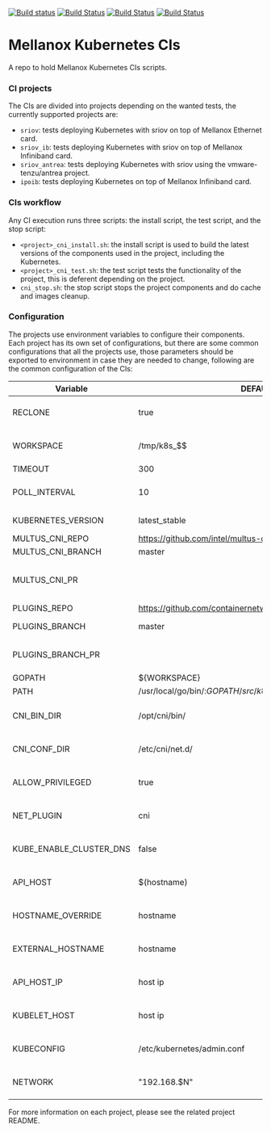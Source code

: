 [![Build status](http://13.74.249.42:8080/job/CNI-sriov-Daily/badge/icon?subject=sriov)](http://13.74.249.42:8080/job/CNI-sriov-Daily/)     [![Build Status](http://13.74.249.42:8080/job/CNI-ipoib-Daily/badge/icon?subject=ipoib)](http://13.74.249.42:8080/job/CNI-ipoib-Daily)     [![Build Status](http://13.74.249.42:8080/job/CNI-sriov_ib-Daily/badge/icon?subject=sriov_ib)](http://13.74.249.42:8080/job/CNI-sriov_ib-Daily/)    [![Build Status](http://13.74.249.42:8080/job/CNI-sriov_antrea-Daily/badge/icon?subject=sriov_antrea)](http://13.74.249.42:8080/job/CNI-sriov_antrea-Daily)
# Mellanox Kubernetes CIs
A repo to hold Mellanox Kubernetes CIs scripts.

### CI projects
The CIs are divided into projects depending on the wanted tests, the currently supported projects are:

* `sriov`: tests deploying Kubernetes with sriov on top of Mellanox Ethernet card.
* `sriov_ib`: tests deploying Kubernetes with sriov on top of Mellanox Infiniband card.
* `sriov_antrea`: tests deploying Kubernetes with sriov using the vmware-tenzu/antrea project.
* `ipoib`: tests deploying Kubernetes on top of Mellanox Infiniband card.

### CIs workflow
Any CI execution runs three scripts: the install script, the test script, and the stop script:

* `<project>_cni_install.sh`: the install script is used to build the latest versions of the components used in the project, including the Kubernetes.
* `<project>_cni_test.sh`: the test script tests the functionality of the project, this is deferent depending on the project.
* `cni_stop.sh`: the stop script stops the project components and do cache and images cleanup.

### Configuration
The projects use environment variables to configure their components. Each project has its own set of configurations, but there are some common configurations that all the projects use, those parameters should be exported to environment in case they are needed to change, following are the common configuration of the CIs:

|  Variable |  DEFAULT VALUE |  Comments |
|  ------ |  ------ |  ------ |
|RECLONE | true | whether or not to reclone projects in case of single workspace |
|WORKSPACE | /tmp/k8s_$$ | the directory to build the projects components in, $$ is a random number |
|TIMEOUT | 300 | timeout time for test scripts |
|POLL_INTERVAL | 10 | the interval at which the test scripts try the tests in case of failure |
|KUBERNETES_VERSION | latest_stable | the kubernetes version (or branch) to build |
|MULTUS_CNI_REPO | https://github.com/intel/multus-cni | multus cni repo URL |
|MULTUS_CNI_BRANCH | master | multus cni branch to build |
|MULTUS_CNI_PR || multus cni pr to pull, if this is used the MULTUS_CNI_BRANCH is ignored |
|PLUGINS_REPO | https://github.com/containernetworking/plugins.git | containernetworking repo URL |
|PLUGINS_BRANCH | master | containernetworking branch to build |
|PLUGINS_BRANCH_PR || containernetworking cni pr to pull, if this is used the PLUGINS_BRANCH is ignored |
|GOPATH | ${WORKSPACE} ||
|PATH | /usr/local/go/bin/:$GOPATH/src/k8s.io/kubernetes/third_party/etcd:$PATH ||
|CNI_BIN_DIR | /opt/cni/bin/ | this is used to configure Kubernetes local_cluser_up.sh CNI_BIN_DIR |
|CNI_CONF_DIR | /etc/cni/net.d/ | this is used to configure Kubernetes local_cluser_up.sh CNI_CONF_DIR |
|ALLOW_PRIVILEGED | true | this is used to configure Kubernetes local_cluser_up.sh ALLOW_PRIVILEGED |
|NET_PLUGIN | cni | this is used to configure Kubernetes local_cluser_up.sh NET_PLUGIN |
|KUBE_ENABLE_CLUSTER_DNS | false | this is used to configure Kubernetes local_cluser_up.sh KUBE_ENABLE_CLUSTER_DNS |
|API_HOST | $(hostname) | this is used to configure Kubernetes local_cluser_up.sh API_HOST |
|HOSTNAME_OVERRIDE | hostname | this is used to configure Kubernetes local_cluser_up.sh HOSTNAME_OVERRIDE |
|EXTERNAL_HOSTNAME | hostname | this is used to configure Kubernetes local_cluser_up.sh EXTERNAL_HOSTNAME |
|API_HOST_IP | host ip | this is used to configure Kubernetes local_cluser_up.sh API_HOST_IP |
|KUBELET_HOST | host ip | this is used to configure Kubernetes local_cluser_up.sh KUBELET_HOST |
|KUBECONFIG | /etc/kubernetes/admin.conf | this is used to configure Kubernetes local_cluser_up.sh KUBECONFIG |
|NETWORK | "192.168.$N" | this is used to setup the macvlan network range, N is randomly generated |

For more information on each project, please see the related project README.
